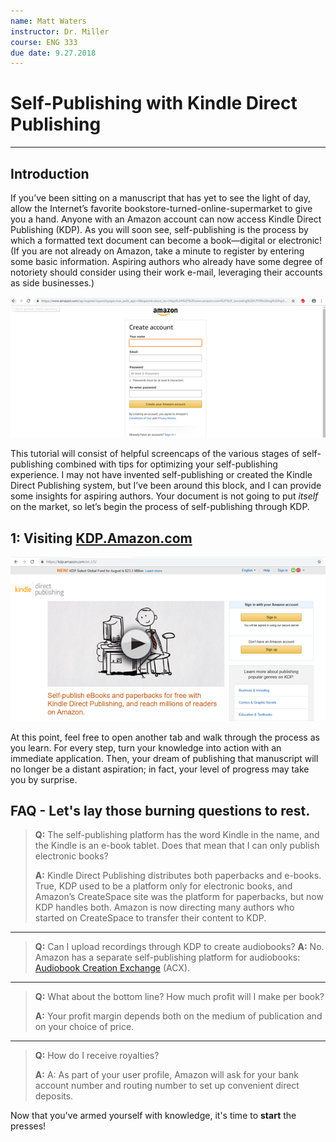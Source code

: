 ```yaml
---
name: Matt Waters
instructor: Dr. Miller
course: ENG 333
due date: 9.27.2018
---
```


# Self-Publishing with Kindle Direct Publishing
*****
## Introduction
If you’ve been sitting on a manuscript that has yet to see the light of day, allow the Internet’s favorite  bookstore-turned-online-supermarket to give you a hand. Anyone with an Amazon account can now access Kindle Direct Publishing (KDP). As you will soon see, self-publishing is the process by which a formatted text document can become a book&mdash;digital or electronic! (If you are not already on Amazon, take a minute to register by entering some basic information. Aspiring authors who already have some degree of notoriety should consider using their work e-mail, leveraging their accounts as side businesses.)

![Starting an Amazon account](https://github.com/MMOG77/The-Vat/blob/master/AMAZONsc1.png)

This tutorial will consist of helpful screencaps of the various stages of self-publishing combined with tips for optimizing your self-publishing experience. I may not have invented self-publishing or created the Kindle Direct Publishing system, but I’ve been around this block, and I can provide some insights for aspiring authors. Your document is not going to put *itself* on the market, so let’s begin the process of self-publishing through KDP.

## 1: Visiting [KDP.Amazon.com](https://kdp.amazon.com/en_US?ref_=TN_si)

![KDP Homepage](https://github.com/MMOG77/The-Vat/blob/master/KDPsc1.png)

At this point, feel free to open another tab and walk through the process as you learn. For every step, turn your knowledge into action with an immediate application. Then, your dream of publishing that manuscript will no longer be a distant aspiration; in fact, your level of progress may take you by surprise.

## **FAQ** - Let's lay those burning questions to rest.
>**Q:** The self-publishing platform has the word Kindle in the name, and the Kindle is an e-book tablet.  Does that mean that I can only publish electronic books?
>
>**A:** Kindle Direct Publishing distributes both paperbacks and e-books. True, KDP used to be a platform only for electronic books, and Amazon’s CreateSpace site was the platform for paperbacks, but now KDP handles both. Amazon is now directing many authors who started on CreateSpace to transfer their content to KDP.
*****
>**Q:** Can I upload recordings through KDP to create audiobooks?
>**A:** No. Amazon has a separate self-publishing platform for audiobooks: [Audiobook Creation Exchange](https://www.amazon.com/gp/education-publishing/Audiobooks?ref=edupub_hm_wp_ab) (ACX).
*****
>**Q:** What about the bottom line? How much profit will I make per book?
>
>**A:** Your profit margin depends both on the medium of publication and on your choice of price.
*****
>**Q:** How do I receive royalties?
>
>**A:** A: As part of your user profile, Amazon will ask for your bank account number and routing number to set up convenient direct deposits.

Now that you've armed yourself with knowledge, it's time to **start** the presses!
